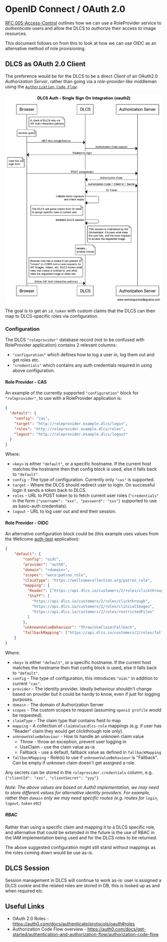 # OpenID Connect / OAuth 2.0

[RFC 005-Access-Control](005-Access-Control.md) outlines how we can use a RoleProvider service to _authenticate_ users and allow the DLCS to _authorize_ their access to image resources.

This document follows on from this to look at how we can use OIDC as an alternative method of role provisioning.

## DLCS as OAuth 2.0 Client

The preference would be for the DLCS to be a direct _Client_ of an OAuth2.0 _Authorization Server_, rather than going via a _role-provider-like_ middleman using the [`Authorization Code Flow`](https://oauth.net/2/grant-types/authorization-code/):

![Authorization Code Flow](sequence-src/auth-oidc.png "Authorization Code Flow")

The goal is to get an `id_token` with custom claims that the DLCS can then map to DLCS-specific roles via configuration.

### Configuration

The DLCS `"roleprovider"` database record (not to be confused with RoleProvider application) contains 2 relevant columns:

* `"configuration"` which defines how to log a user in, log them out and get roles etc.
* `"credentials"` which contains any auth credentials required in using above configuration.

#### Role Provider - CAS

An example of the currently supported `"configuration"` block for `"roleprovider"`, to use with a RoleProvider application is:

```json
{
  "default": {
    "config": "cas",
    "target": "http://roleprovider.example.dlcs/login",
    "roles": "http://roleprovider.example.dlcs/roles",
    "logout": "http://roleprovider.example.dlcs/logout"
  }
}
```

Where:
* `<key>` is either `"default"`, or a specific hostname. If the current host matches the hostname then that config block is used, else it falls back to `"default"`.
* `config` - The type of configuration. Currently only `"cas"` is supported.
* `target` - Where the DLCS should redirect user to login. On successful login it sends a token back to DLCS.
* `roles` - URL to POST token to to fetch current user roles (`"credentials"` in the form `{"username": "xxx", "password": "xxx"}` supported to use as basic-auth credentials).
* `logout` - URL to log user out and end their session.

#### Role Provider - OIDC

An alternative configuration block could be (this example uses values from the Wellcome [auth-test](https://github.com/wellcomecollection/iiif-builder/tree/master/src/AuthTest) application):

```json
{
    "default": {
        "config": "oidc",
        "provider": "auth0",
        "domain": "<domain>",
        "scopes": "weco:patron_role",
        "claimType": "https://wellcomecollection.org/patron_role",
        "mapping": {
          "Reader": ["https://api.dlcs.io/customers/2/roles/clickthrough"],
          "Staff": [
            "https://api.dlcs.io/customers/2/roles/clickthrough",
            "https://api.dlcs.io/customers/2/roles/clinicalImages",
            "https://api.dlcs.io/customers/2/roles/restrictedFiles"
          ]
        },
        "unknownValueBehaviour": "Throw|UseClaim|Fallback",
        "fallbackMapping": ["https://api.dlcs.io/customers/2/roles/fallback"]
    }
}
```

Where:
* `<key>` is either `"default"`, or a specific hostname. If the current host matches the hostname then that config block is used, else it falls back to `"default"`.
* `config` - The type of configuration, this introduces `"oidc"` in addition to current `"cas"`.
* `provider` - The identity provider. Ideally behaviour shouldn't change based on provider but it could be handy to know, even if just for logging purposes.
* `domain` - The domain of Authorization Server
* `scopes` - The custom scopes to request (assuming `openid profile` would be requested).
* `claimType` - The claim type that contains field to map
* `mapping` - A collection of `claimValue`:`dlcs-role` mappings (e.g. if user has "Reader" claim they would get clickthrough role only).
* `unknownValueBehaviour` - How to handle an unknown claim value
  * Throw - throw an exception, prevent user logging in
  * UseClaim - use the claim value as-is
  * Fallback - use a default, fallback value as defined in `fallbackMapping`
* `fallbackMapping` - Role(s) to use if `unknownValueBehaviour` is "Fallback". Can be empty if unknown claim doesn't get assigned a role.

Any secrets can be stored in the `roleprovider.credentials` column, e.g. `{"clientId": "xxx", "clientSecret": "yyy"}`

_Note: The above values are based on Auth0 implementation, we may need to store different values for alternative identity providers. For example, rather than `domain` only we may need specific routes (e.g. routes for `login`, `logout`, `token` etc)_

##### RBAC

Rather than using a specific claim and mapping it to a DLCS specific role, and alternative that could be extended in the future is the use of RBAC in the IAM implementation being used and for the DLCS roles to be returned.

The above suggested configuration might still stand without mappings as the roles coming down would be use as-is.

## DLCS Session

Session management in DLCS will continue to work as-is: user is assigned a DLCS cookie and the related roles are stored in DB, this is looked up as and when required etc.

## Useful Links

- OAuth 2.0 Roles - https://auth0.com/docs/authenticate/protocols/oauth#roles
- Authorization Code Flow overview - https://auth0.com/docs/get-started/authentication-and-authorization-flow/authorization-code-flow